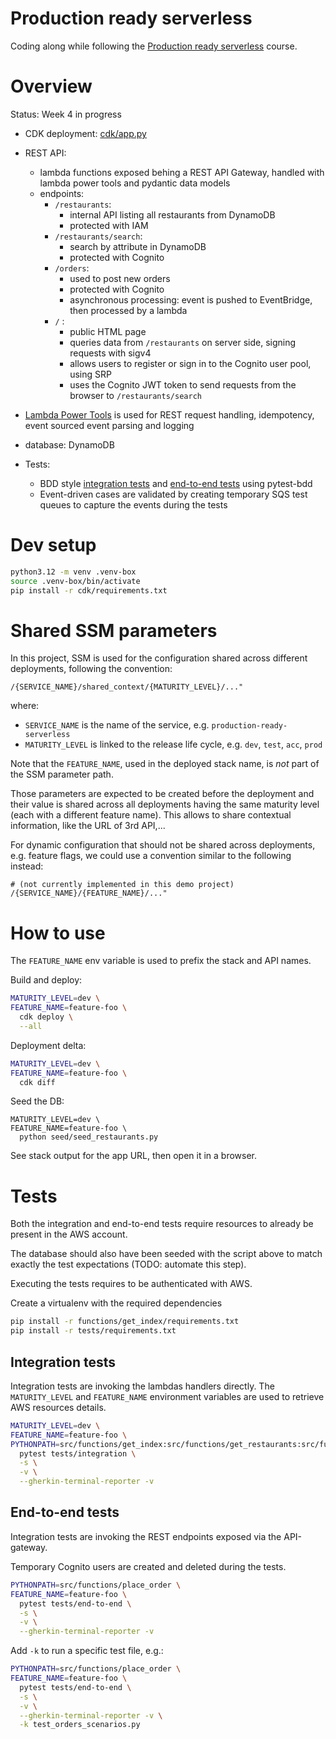 # Production ready serverless

Coding along while following the 
[Production ready serverless](https://school.theburningmonk.com/courses/production-ready-serverless-aug-2024-cdk)
course.

# Overview

Status: Week 4 in progress

* CDK deployment: [cdk/app.py](cdk/app.py)

* REST API:
  * lambda functions exposed behing a REST API Gateway, handled with lambda power tools and pydantic data models
  * endpoints:
    * `/restaurants`: 
      * internal API listing all restaurants from DynamoDB
      * protected with IAM
    * `/restaurants/search`: 
      * search by attribute in DynamoDB 
      * protected with Cognito
    * `/orders`: 
      * used to post new orders
      * protected with Cognito
      * asynchronous processing: event is pushed to EventBridge, then processed by a lambda
    * `/` : 
      * public HTML page 
      * queries data from `/restaurants` on server side, signing requests with sigv4
      * allows users to register or sign in to the Cognito user pool, using SRP
      * uses the Cognito JWT token to send requests from the browser to `/restaurants/search`

* [Lambda Power Tools](https://docs.powertools.aws.dev/lambda/python/latest/) is used for REST request handling, 
  idempotency, event sourced event parsing and logging

* database: DynamoDB

* Tests: 
  * BDD style [integration tests](tests/integration/features) and [end-to-end tests](tests/end-to-end/features) 
    using pytest-bdd
  * Event-driven cases are validated by creating temporary SQS test queues to capture the events during the tests

# Dev setup

```sh
python3.12 -m venv .venv-box
source .venv-box/bin/activate
pip install -r cdk/requirements.txt
```

# Shared SSM parameters

In this project, SSM is used for the configuration shared across different deployments, following the convention:

```
/{SERVICE_NAME}/shared_context/{MATURITY_LEVEL}/..."
```

where:

* `SERVICE_NAME` is the name of the service, e.g. `production-ready-serverless`
* `MATURITY_LEVEL` is linked to the release life cycle, e.g. `dev`, `test`, `acc`, `prod`

Note that the `FEATURE_NAME`, used in the deployed stack name, is _not_ part of the SSM parameter path.

Those parameters are expected to be created before the deployment and their value is shared across all deployments 
having the same maturity level (each with a different feature name). 
This allows to share contextual information, like the URL of 3rd API,...

For dynamic configuration that should not be shared across deployments, e.g. feature flags,  we could use a 
convention similar to the following instead:

```
# (not currently implemented in this demo project)
/{SERVICE_NAME}/{FEATURE_NAME}/..."
```

# How to use

The `FEATURE_NAME` env variable is used to prefix the stack and API names.

Build and deploy:

```sh
MATURITY_LEVEL=dev \
FEATURE_NAME=feature-foo \
  cdk deploy \
  --all
```

Deployment delta:

```sh
MATURITY_LEVEL=dev \
FEATURE_NAME=feature-foo \
  cdk diff
```

Seed the DB:

```shell
MATURITY_LEVEL=dev \
FEATURE_NAME=feature-foo \
  python seed/seed_restaurants.py
```

See stack output for the app URL, then open it in a browser.

# Tests

Both the integration and end-to-end tests require resources to already be present in the AWS account.

The database should also have been seeded with the script above to match exactly the test expectations 
(TODO: automate this step).

Executing the tests requires to be authenticated with AWS.

Create a virtualenv with the required dependencies

```sh
pip install -r functions/get_index/requirements.txt
pip install -r tests/requirements.txt
````

## Integration tests

Integration tests are invoking the lambdas handlers directly. 
The `MATURITY_LEVEL` and `FEATURE_NAME` environment variables are used to retrieve AWS resources details.
 
```sh
MATURITY_LEVEL=dev \
FEATURE_NAME=feature-foo \
PYTHONPATH=src/functions/get_index:src/functions/get_restaurants:src/functions/search_restaurants \
  pytest tests/integration \
  -s \
  -v \
  --gherkin-terminal-reporter -v
```

## End-to-end tests

Integration tests are invoking the REST endpoints exposed via the API-gateway.

Temporary Cognito users are created and deleted during the tests.

```sh
PYTHONPATH=src/functions/place_order \
FEATURE_NAME=feature-foo \
  pytest tests/end-to-end \
  -s \
  -v \
  --gherkin-terminal-reporter -v
```

Add `-k` to run a specific test file, e.g.:

```sh
PYTHONPATH=src/functions/place_order \
FEATURE_NAME=feature-foo \
  pytest tests/end-to-end \
  -s \
  -v \
  --gherkin-terminal-reporter -v \
  -k test_orders_scenarios.py
```
